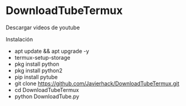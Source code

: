 # DownloadTubeTermux


Descargar videos de youtube


Instalación

   - apt update && apt upgrade -y
   - termux-setup-storage
   - pkg install python
   - pkg install python2
   - pip install pytube
   - git clone https://github.com/Javierhack/DownloadTubeTermux.git
   - cd DownloadTubeTermux
   - python DownloadTube.py
